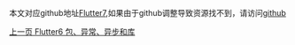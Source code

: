 本文对应github地址[Flutter7](https://github.com/DDYFlutter/LearnFlutter/blob/master/Flutter/Flutter007.md),如果由于github调整导致资源找不到，请访问[github](https://github.com/DDYFlutter/LearnFlutter)


> 

















	
[上一页 Flutter6 包、异常、异步和库](https://github.com/DDYFlutter/LearnFlutter/blob/master/Flutter/Flutter006.md)